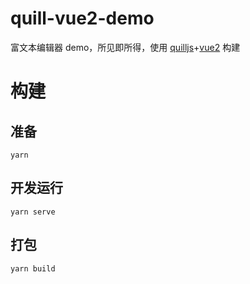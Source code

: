 # quill-vue2-demo

富文本编辑器 demo，所见即所得，使用 [quilljs](https://github.com/quilljs/quill)+[vue2](https://vuejs.org/) 构建

# 构建

## 准备

```
yarn
```

## 开发运行

```
yarn serve
```

## 打包

```
yarn build
```
